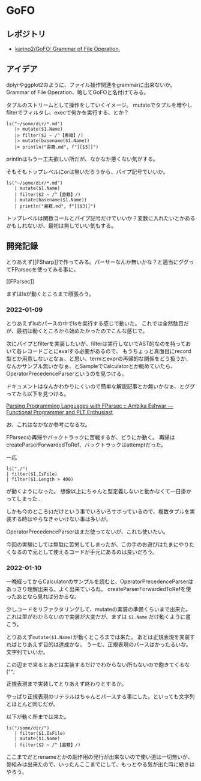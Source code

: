 # GoFO


## レポジトリ

- [karino2/GoFO: Grammar of File Operation.](https://github.com/karino2/GoFO)

## アイデア

dplyrやggplot2のように、ファイル操作関連をgrammarに出来ないか。
Grammar of File Operation、略してGoFOと名付けてみる。

タプルのストリームとして操作をしていくイメージ。
mutateでタプルを増やしfilterでフィルタし、execで何かを実行する、とか？

```
ls("~/some/dir/*.md")
   |> mutate($1.Name)
   |> filter($2 ~ /^【書籍】/)
   |> mutate(basename($1.Name))
   |> println("書籍.md", f"[[$3]]")
```

printlnはもう一工夫欲しい所だが、なかなか悪くない気がする。

そもそもトップレベルにorは無いだろうから、パイプ記号でいいか。

```
ls("~/some/dir/*.md")
   | mutate($1.Name)
   | filter($2 ~ /^【書籍】/)
   | mutate(basename($1.Name))
   | println("書籍.md", f"[[$3]]")
```

トップレベルは関数コールとパイプ記号だけでいいか？変数に入れたいとかあるかもしれないが、最初は無しでいい気もする。

## 開発記録

とりあえず[[FSharp]]で作ってみる。パーサーなんか無いかな？と適当にググってFParsecを使ってみる事に。

[[FParsec]]

まずはlsが動くところまで頑張ろう。

### 2022-01-09

とりあえずlsのパースの中でlsを実行する感じで動いた。
これでは全然駄目だが、最初は動くところから始めたかったのでこんな感じで。

次にパイプとfilterを実装したいが、filterは実行しないでAST的なのを持っておいて各レコードごとにevalする必要があるので、
もうちょっと真面目にrecord型とか用意しないとなぁ、と思い、termとexprの再帰的な関係をどう扱うか、
なんかサンプル無いかなぁ、とSampleでCalculatorとか眺めていたら、
OperatorPrecedenceParserというのを見つける。

ドキュメントはなんかわかりにくいので簡単な解説記事とか無いかなぁ、とググってたら以下を見つける。

[Parsing Programming Languages with FParsec :: Ambika Eshwar — Functional Programmer and PLT Enthusiast](https://rosalogia.me/posts/functional-parsing/)

お、これはなかなか参考になるな。

FParsecの再帰やバックトラックに苦戦するが、どうにか動く。
再帰はcreateParserForwardedToRef、バックトラックはattemptだった。

一応

```
ls("./")
| filter($1.IsFile)
| filter($1.Length > 400)
```

が動くようになった。
想像以上にちゃんと型定義しないと動かなくて一日掛かってしまった…

しかも今のところ`$1`だけという事でいろいろサボっているので、複数タプルを実装する時はやらなきゃいけない事は多いが。

OperatorPrecedenceParserはまだ使ってないが、これも使いたい。

今回の実験にしては無駄に苦労してしまったが、この手のお遊びはたまにやりたくなるので元として使えるコードが手元にあるのは良いだろう。

### 2022-01-10

一晩経ってからCalculatorのサンプルを読むと、OperatorPrecedenceParserはあっさり理解出来る。よく出来ているね。
createParserForwardedToRefを使ったあとなら見れば分かるな。

少しコードをリファクタリングして、mutateの実装の準備くらいまで出来た。
これは型がわからないので実装が大変だが、まずは `$1.Name` だけ動くように書こう。

とりあえず`mutate($1.Name)`が動くところまでは来た。
あとは正規表現を実装すればとりあえず目的は達成かな。
うーむ、正規表現のパースはかったるいな。文字列でいいか。

この辺まで来るとあとは実装するだけでわからない所もないので飽きてくるな(^^;

正規表現まで実装してとりあえず終わりとするか。

やっぱり正規表現のリテラルはちゃんとパースする事にした。といっても文字列とほとんど同じだが。

以下が動く所までは来た。

```
ls("/some/dir/")
   | filter($1.IsFile)
   | mutate($1.Name)
   | filter($2 ~ /^【書籍】/)
```

ここまでだとrenameとかの副作用の発行が出来ないので使い道は一切無いが、
骨組みは出来たので、いったんここまでにして、もっとやる気が出た時に続きはやろう。